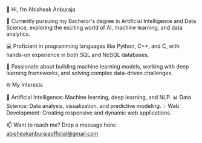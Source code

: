 👋 Hi, I’m Abisheak Anburaja

🌟 Currently pursuing my Bachelor's degree in Artificial Intelligence and Data Science, exploring the exciting world of AI, machine learning, and data analytics.

💻 Proficient in programming languages like Python, C++, and C, with hands-on experience in both SQL and NoSQL databases.

🤖 Passionate about building machine learning models, working with deep learning frameworks, and solving complex data-driven challenges.

🌐 My Interests

🧠 Artificial Intelligence: Machine learning, deep learning, and NLP.
📊 Data Science: Data analysis, visualization, and predictive modeling.
💡 Web Development: Creating responsive and dynamic web applications.

📫 Want to reach me? Drop a message here: abisheakanburajaofficial@gmail.com
<!---
sheak9363/sheak9363 is a ✨ special ✨ repository because its `README.md` (this file) appears on your GitHub profile.
You can click the Preview link to take a look at your changes.
--->
